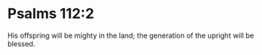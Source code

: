 # Psalms 112:2

His offspring will be mighty in the land; the generation of the upright will be blessed.
